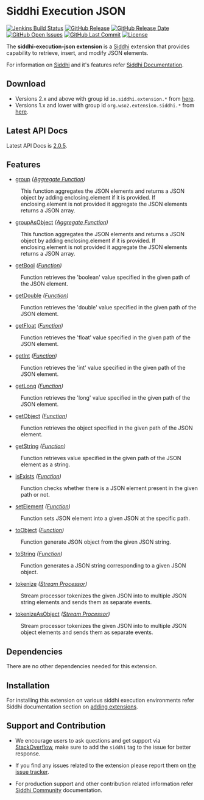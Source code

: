 Siddhi Execution JSON
======================================

  [![Jenkins Build Status](https://wso2.org/jenkins/job/siddhi/job/siddhi-execution-json/badge/icon)](https://wso2.org/jenkins/job/siddhi/job/siddhi-execution-json/)
  [![GitHub Release](https://img.shields.io/github/release/siddhi-io/siddhi-execution-json.svg)](https://github.com/siddhi-io/siddhi-execution-json/releases)
  [![GitHub Release Date](https://img.shields.io/github/release-date/siddhi-io/siddhi-execution-json.svg)](https://github.com/siddhi-io/siddhi-execution-json/releases)
  [![GitHub Open Issues](https://img.shields.io/github/issues-raw/siddhi-io/siddhi-execution-json.svg)](https://github.com/siddhi-io/siddhi-execution-json/issues)
  [![GitHub Last Commit](https://img.shields.io/github/last-commit/siddhi-io/siddhi-execution-json.svg)](https://github.com/siddhi-io/siddhi-execution-json/commits/master)
  [![License](https://img.shields.io/badge/License-Apache%202.0-blue.svg)](https://opensource.org/licenses/Apache-2.0)

The **siddhi-execution-json extension** is a <a target="_blank" href="https://siddhi.io/">Siddhi</a> extension that provides capability to retrieve, insert, and modify JSON elements.

For information on <a target="_blank" href="https://siddhi.io/">Siddhi</a> and it's features refer <a target="_blank" href="https://siddhi.io/redirect/docs.html">Siddhi Documentation</a>. 

## Download

* Versions 2.x and above with group id `io.siddhi.extension.*` from <a target="_blank" href="https://mvnrepository.com/artifact/io.siddhi.extension.execution.json/siddhi-execution-json/">here</a>.
* Versions 1.x and lower with group id `org.wso2.extension.siddhi.*` from <a target="_blank" href="https://mvnrepository.com/artifact/org.wso2.extension.siddhi.execution.json/siddhi-execution-json">here</a>.

## Latest API Docs 

Latest API Docs is <a target="_blank" href="https://siddhi-io.github.io/siddhi-execution-json/api/2.0.5">2.0.5</a>.

## Features

* <a target="_blank" href="https://siddhi-io.github.io/siddhi-execution-json/api/2.0.5/#group-aggregate-function">group</a> *(<a target="_blank" href="http://siddhi.io/en/v5.1/docs/query-guide/#aggregate-function">Aggregate Function</a>)*<br> <div style="padding-left: 1em;"><p><p style="word-wrap: break-word;margin: 0;">This function aggregates the JSON elements and returns a JSON object by adding enclosing.element if it is provided. If enclosing.element is not provided it aggregate the JSON elements returns a JSON array.</p></p></div>
* <a target="_blank" href="https://siddhi-io.github.io/siddhi-execution-json/api/2.0.5/#groupasobject-aggregate-function">groupAsObject</a> *(<a target="_blank" href="http://siddhi.io/en/v5.1/docs/query-guide/#aggregate-function">Aggregate Function</a>)*<br> <div style="padding-left: 1em;"><p><p style="word-wrap: break-word;margin: 0;">This function aggregates the JSON elements and returns a JSON object by adding enclosing.element if it is provided. If enclosing.element is not provided it aggregate the JSON elements returns a JSON array.</p></p></div>
* <a target="_blank" href="https://siddhi-io.github.io/siddhi-execution-json/api/2.0.5/#getbool-function">getBool</a> *(<a target="_blank" href="http://siddhi.io/en/v5.1/docs/query-guide/#function">Function</a>)*<br> <div style="padding-left: 1em;"><p><p style="word-wrap: break-word;margin: 0;">Function retrieves the 'boolean' value specified in the given path of the JSON element.</p></p></div>
* <a target="_blank" href="https://siddhi-io.github.io/siddhi-execution-json/api/2.0.5/#getdouble-function">getDouble</a> *(<a target="_blank" href="http://siddhi.io/en/v5.1/docs/query-guide/#function">Function</a>)*<br> <div style="padding-left: 1em;"><p><p style="word-wrap: break-word;margin: 0;">Function retrieves the 'double' value specified in the given path of the JSON element.</p></p></div>
* <a target="_blank" href="https://siddhi-io.github.io/siddhi-execution-json/api/2.0.5/#getfloat-function">getFloat</a> *(<a target="_blank" href="http://siddhi.io/en/v5.1/docs/query-guide/#function">Function</a>)*<br> <div style="padding-left: 1em;"><p><p style="word-wrap: break-word;margin: 0;">Function retrieves the 'float' value specified in the given path of the JSON element.</p></p></div>
* <a target="_blank" href="https://siddhi-io.github.io/siddhi-execution-json/api/2.0.5/#getint-function">getInt</a> *(<a target="_blank" href="http://siddhi.io/en/v5.1/docs/query-guide/#function">Function</a>)*<br> <div style="padding-left: 1em;"><p><p style="word-wrap: break-word;margin: 0;">Function retrieves the 'int' value specified in the given path of the JSON element.</p></p></div>
* <a target="_blank" href="https://siddhi-io.github.io/siddhi-execution-json/api/2.0.5/#getlong-function">getLong</a> *(<a target="_blank" href="http://siddhi.io/en/v5.1/docs/query-guide/#function">Function</a>)*<br> <div style="padding-left: 1em;"><p><p style="word-wrap: break-word;margin: 0;">Function retrieves the 'long' value specified in the given path of the JSON element.</p></p></div>
* <a target="_blank" href="https://siddhi-io.github.io/siddhi-execution-json/api/2.0.5/#getobject-function">getObject</a> *(<a target="_blank" href="http://siddhi.io/en/v5.1/docs/query-guide/#function">Function</a>)*<br> <div style="padding-left: 1em;"><p><p style="word-wrap: break-word;margin: 0;">Function retrieves the object specified in the given path of the JSON element.</p></p></div>
* <a target="_blank" href="https://siddhi-io.github.io/siddhi-execution-json/api/2.0.5/#getstring-function">getString</a> *(<a target="_blank" href="http://siddhi.io/en/v5.1/docs/query-guide/#function">Function</a>)*<br> <div style="padding-left: 1em;"><p><p style="word-wrap: break-word;margin: 0;">Function retrieves value specified in the given path of the JSON element as a string.</p></p></div>
* <a target="_blank" href="https://siddhi-io.github.io/siddhi-execution-json/api/2.0.5/#isexists-function">isExists</a> *(<a target="_blank" href="http://siddhi.io/en/v5.1/docs/query-guide/#function">Function</a>)*<br> <div style="padding-left: 1em;"><p><p style="word-wrap: break-word;margin: 0;">Function checks whether there is a JSON element present in the given path or not.</p></p></div>
* <a target="_blank" href="https://siddhi-io.github.io/siddhi-execution-json/api/2.0.5/#setelement-function">setElement</a> *(<a target="_blank" href="http://siddhi.io/en/v5.1/docs/query-guide/#function">Function</a>)*<br> <div style="padding-left: 1em;"><p><p style="word-wrap: break-word;margin: 0;">Function sets JSON element into a given JSON at the specific path.</p></p></div>
* <a target="_blank" href="https://siddhi-io.github.io/siddhi-execution-json/api/2.0.5/#toobject-function">toObject</a> *(<a target="_blank" href="http://siddhi.io/en/v5.1/docs/query-guide/#function">Function</a>)*<br> <div style="padding-left: 1em;"><p><p style="word-wrap: break-word;margin: 0;">Function generate JSON object from the given JSON string.</p></p></div>
* <a target="_blank" href="https://siddhi-io.github.io/siddhi-execution-json/api/2.0.5/#tostring-function">toString</a> *(<a target="_blank" href="http://siddhi.io/en/v5.1/docs/query-guide/#function">Function</a>)*<br> <div style="padding-left: 1em;"><p><p style="word-wrap: break-word;margin: 0;">Function generates a JSON string corresponding to a given JSON object.</p></p></div>
* <a target="_blank" href="https://siddhi-io.github.io/siddhi-execution-json/api/2.0.5/#tokenize-stream-processor">tokenize</a> *(<a target="_blank" href="http://siddhi.io/en/v5.1/docs/query-guide/#stream-processor">Stream Processor</a>)*<br> <div style="padding-left: 1em;"><p><p style="word-wrap: break-word;margin: 0;">Stream processor tokenizes the given JSON into to multiple JSON string elements and sends them as separate events.</p></p></div>
* <a target="_blank" href="https://siddhi-io.github.io/siddhi-execution-json/api/2.0.5/#tokenizeasobject-stream-processor">tokenizeAsObject</a> *(<a target="_blank" href="http://siddhi.io/en/v5.1/docs/query-guide/#stream-processor">Stream Processor</a>)*<br> <div style="padding-left: 1em;"><p><p style="word-wrap: break-word;margin: 0;">Stream processor tokenizes the given JSON into to multiple JSON object elements and sends them as separate events.</p></p></div>

## Dependencies 

There are no other dependencies needed for this extension. 

## Installation

For installing this extension on various siddhi execution environments refer Siddhi documentation section on <a target="_blank" href="https://siddhi.io/redirect/add-extensions.html">adding extensions</a>.

## Support and Contribution

* We encourage users to ask questions and get support via <a target="_blank" href="https://stackoverflow.com/questions/tagged/siddhi">StackOverflow</a>, make sure to add the `siddhi` tag to the issue for better response.

* If you find any issues related to the extension please report them on <a target="_blank" href="https://github.com/siddhi-io/siddhi-execution-json/issues">the issue tracker</a>.

* For production support and other contribution related information refer <a target="_blank" href="https://siddhi.io/community/">Siddhi Community</a> documentation.
